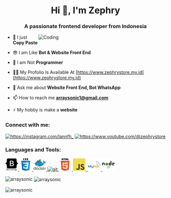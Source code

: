 <h1 align="center">Hi 👋, I'm Zephry</h1>
<h3 align="center">A passionate frontend developer from Indonesia</h3>
<img align="right" alt="Coding" width="400" src="https://miro.medium.com/v2/resize:fit:828/format:webp/1*mB6YLIGqIk1hTzU6Fb12zQ.gif">

- 🤝 I just **Copy Paste**

- 😎 I am Like **Bot & Website Front End**

- 🔭 I am Not **Programmer**

- 👨‍💻 My Profolio Is Available At [https://www.zephrystore.my.id](https://www.zephrystore.my.id)

- 💬 Ask me about **Website Front End, Bot WhatsApp**

- 📫 How to reach me **arraysonic1@gmail.com**

- ⚡ My hobby is make a **website**

<h3 align="left">Connect with me:</h3>
<p align="left">
<a href="https://instagram.com/https://instagram.com/lannfh_" target="blank"><img align="center" src="https://raw.githubusercontent.com/rahuldkjain/github-profile-readme-generator/master/src/images/icons/Social/instagram.svg" alt="https://instagram.com/lannfh_" height="30" width="40" /></a>
<a href="https://www.youtube.com/c/https://www.youtube.com/@zephrystore" target="blank"><img align="center" src="https://raw.githubusercontent.com/rahuldkjain/github-profile-readme-generator/master/src/images/icons/Social/youtube.svg" alt="https://www.youtube.com/@zephrystore" height="30" width="40" /></a>
</p>

<h3 align="left">Languages and Tools:</h3>
<p align="left"> <a href="https://getbootstrap.com" target="_blank" rel="noreferrer"> <img src="https://raw.githubusercontent.com/devicons/devicon/master/icons/bootstrap/bootstrap-plain-wordmark.svg" alt="bootstrap" width="40" height="40"/> </a> <a href="https://www.w3schools.com/css/" target="_blank" rel="noreferrer"> <img src="https://raw.githubusercontent.com/devicons/devicon/master/icons/css3/css3-original-wordmark.svg" alt="css3" width="40" height="40"/> </a> <a href="https://www.docker.com/" target="_blank" rel="noreferrer"> <img src="https://raw.githubusercontent.com/devicons/devicon/master/icons/docker/docker-original-wordmark.svg" alt="docker" width="40" height="40"/> </a> <a href="https://git-scm.com/" target="_blank" rel="noreferrer"> <img src="https://www.vectorlogo.zone/logos/git-scm/git-scm-icon.svg" alt="git" width="40" height="40"/> </a> <a href="https://www.w3.org/html/" target="_blank" rel="noreferrer"> <img src="https://raw.githubusercontent.com/devicons/devicon/master/icons/html5/html5-original-wordmark.svg" alt="html5" width="40" height="40"/> </a> <a href="https://developer.mozilla.org/en-US/docs/Web/JavaScript" target="_blank" rel="noreferrer"> <img src="https://raw.githubusercontent.com/devicons/devicon/master/icons/javascript/javascript-original.svg" alt="javascript" width="40" height="40"/> </a> <a href="https://www.linux.org/" target="_blank" rel="noreferrer"> <img href="https://www.mysql.com/" target="_blank" rel="noreferrer"> <img src="https://raw.githubusercontent.com/devicons/devicon/master/icons/mysql/mysql-original-wordmark.svg" alt="mysql" width="40" height="40"/> </a> <a href="https://nodejs.org" target="_blank" rel="noreferrer"> <img src="https://raw.githubusercontent.com/devicons/devicon/master/icons/nodejs/nodejs-original-wordmark.svg" alt="nodejs" width="40" height="40" target="_blank"> </a> </p> 

<p><img align="left" src="https://github-readme-stats.vercel.app/api/top-langs?username=arraysonic&show_icons=true&locale=en&layout=compact" alt="arraysonic" /></p>

<p>&nbsp;<img align="center" src="https://github-readme-stats.vercel.app/api?username=arraysonic&show_icons=true&locale=en" alt="arraysonic" /></p>

<p><img align="center" src="https://github-readme-streak-stats.herokuapp.com/?user=arraysonic&" alt="arraysonic" /></p>
